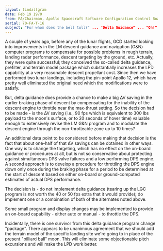 ```yaml
---
layout: tindallgram
date: Feb 19 1970
from: FA/Chairman, Apollo Spacecraft Software Configuration Control Board
serial: 70-FA-T-16
subject: "For whom does the bell toll?" ... "Delta Guidance" ... "Oh!"
---
```

A couple of years ago, before any of the lunar flights, GCD started looking into
improvements in the LM descent guidance and navigation (G&N) computer programs
to compensate for possible problems in rough terrain, landing radar performance,
descent targeting by the ground, etc. Actually, they were quite successful; they
conceived the so-called delta guidance, prefilter, and terrain model package
which substantially increases the LPD capability at a very reasonable descent
propellant cost. Since then we have performed two lunar landings, including the
pin-point Apollo 12, which have pretty well eliminated the original need which
the modifications were to satisfy.

But, delta guidance does provide a chance to make a big ∆V saving in the earlier
braking phase of descent by compensating for the inability of the descent engine
to throttle near the max-thrust setting. So the decision had to be made - is the
∆V saving (i.e., 90 fps which is equivalent to 300 lbs payload to the moon's
surface, or to 20 seconds of hover time) valuable enough to extensively revise
the LM G&N program and to modulate the descent engine through the
non-throtteable zone up to 10 times?

An additional data point to be considered before making that decision is the
fact that about one-half of that ∆V savings can be obtained in other ways. One
way is to change the targeting, which has no effect on the on-board guidance or
procedures at all, but is not so conservative about protecting against
simultaneous DPS valve failures and a low performing DPS engine. A second
approach is to develop a procedure for throttling the DPS engine down only once
during the braking phase for a period to be determined at the start of descent
based on either on-board or ground-computed estimates of actual DPS performance.

The decision is - do not implement delta guidance (tearing up the LGC program is
not worth the 40 or 50 fps extra that it would provide); do implement one or a
combination of both of the alternates noted above.

Some small program and display changes may be implemented to provide an on-board
capability - either auto or manual - to throttle the DPS.

Incidentally, there is one survivor from this delta guidance program change
"package". There appears to be unanimous agreement that we should add the
terrain model of the specific landing site we're going to in place of the
present "billiard ball" moon. This will eliminate some objectionable pitch
excursions and will make the LPD work better.
